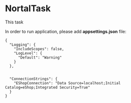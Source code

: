 # NortalTask

This task 

In order to run application, please add **appsettings.json** file:
```
{
  "Logging": {
    "IncludeScopes": false,
    "LogLevel": {
      "Default": "Warning"
    }
  },


  "ConnectionStrings": {
    "EShopConnection": "Data Source=localhost;Initial Catalog=eShop;Integrated Security=True"
  }
}
```
